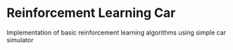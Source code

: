 # Reinforcement Learning Car
Implementation of basic reinforcement learning algorithms using simple car simulator
